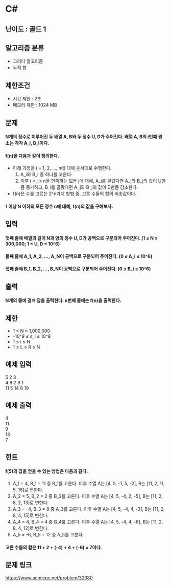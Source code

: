 # C#

## 난이도 : 골드 1

## 알고리즘 분류
  - 그리디 알고리즘
  - 누적 합

## 제한조건
  - 시간 제한 : 2초
  - 메모리 제한 : 1024 MB

## 문제
#### N개의 정수로 이루어진 두 배열 A, B와 두 정수 U, D가 주어진다. 배열 A, B의 i번째 원소는 각각 A_i, B_i이다.
#### f(n)을 다음과 같이 정의한다.
  - 아래 과정을 i = 1, 2, ..., n에 대해 순서대로 수행한다.
    1. A_i와 B_i 중 하나를 고른다.
    2. 이후 i < j ≤ n을 만족하는 모든 j에 대해, A_i를 골랐다면 A_j와 B_j의 값이 U만큼 증가하고, B_i를 골랐다면 A_j와 B_j의 값이 D만큼 감소한다.
  - f(n)은 수를 고르는 2^n가지 방법 중, 고른 수들의 합의 최솟값이다.
#### 1 이상 N 이하의 모든 정수 n에 대해, f(n)의 값을 구해보자.

## 입력
#### 첫째 줄에 배열의 길이 N과 양의 정수 U, D가 공백으로 구분되어 주어진다. (1 ≤ N ≤ 300,000; 1 ≤ U, D ≤ 10^6) 
#### 둘째 줄에 A_1, A_2, ..., A_N이 공백으로 구분되어 주어진다. (0 ≤ A_i ≤ 10^6) 
#### 셋째 줄에 B_1, B_2, ..., B_N이 공백으로 구분되어 주어진다. (0 ≤ B_i ≤ 10^6)

## 출력
#### N개의 줄에 걸쳐 답을 출력한다. n번째 줄에는 f(n)을 출력한다.

## 제한
  - 1 ≤ N ≤ 1,000,000
  - -10^9 ≤ s_i ≤ 10^9
  - 1 ≤ i ≤ N
  - 1 ≤ L ≤ R ≤ N

## 예제 입력
5 2 3<br/>
4 8 2 8 1<br/>
11 5 14 8 19<br/>

## 예제 출력
4<br/>
11<br/>
9<br/>
13<br/>
7<br/>

## 힌트
#### f(5)의 값을 얻을 수 있는 방법은 다음과 같다.
  1. A_1 = 4, B_1 = 11 중 B_1를 고른다. 이후 수열 A는 [4, 5, -1, 5, -2], B는 [11, 2, 11, 5, 16]로 변한다.
  2. A_2 = 5, B_2 = 2 중 B_2를 고른다. 이후 수열 A는 [4, 5, -4, 2, -5], B는 [11, 2, 8, 2, 13]로 변한다.
  3. A_3 = -4, B_3 = 8 중 A_3를 고른다. 이후 수열 A는 [4, 5, -4, 4, -3], B는 [11, 2, 8, 4, 15]로 변한다.
  4. A_4 = 4, B_4 = 4 중 B_4를 고른다. 이후 수열 A는 [4, 5, -4, 4, -6], B는 [11, 2, 8, 4, 12]로 변한다.
  5. A_5 = -6, B_5 = 12 중 A_5를 고른다.
#### 고른 수들의 합은 11 + 2 + (-4) + 4 + (-6) = 7이다.

## 문제 링크
https://www.acmicpc.net/problem/32380